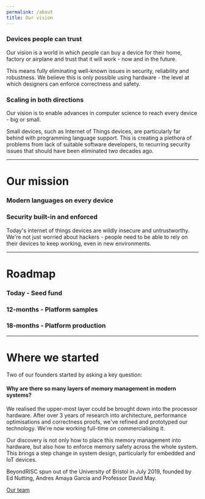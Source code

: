 ```yaml
---
permalink: /about
title: Our vision
---
```

 
### Devices people can trust

Our vision is a world in which people can buy a device for their home, factory or airplane and trust that 
it will work - now and in the future.

This means fully eliminating well-known issues in security, reliability and robustness. We believe this
is only possible using hardware - the level at which designers can enforce correctness and safety.

### Scaling in both directions

Our vision is to enable advances in computer science to reach every device - big or small. 

Small devices, such as Internet of Things devices, are particularly far behind with programming language support. 
This is creating a plethora of problems from lack of suitable software developers, to recurring security issues
that should have been eliminated two decades ago.

----

# Our mission

### Modern languages on every device

### Security built-in and enforced

Today's internet of things devices are wildly insecure and untrustworthy. We're not just worried about hackers - 
people need to be able to rely on their devices to keep working, even in new environments.

----

# Roadmap

### Today - Seed fund

### 12-months - Platform samples

### 18-months - Platform production

----

# Where we started

Two of our founders started by asking a key question: 

#### Why are there so many layers of memory management in modern systems?

We realised the upper-most layer could be brought down into the processor hardware. After over 3 years of research
into architecture, performance optimisations and correctness proofs, we've refined and prototyped our
technology. We're now working full-time on commercialising it.

Our discovery is not only how to place this memory management into hardware, but also how to enforce memory 
safety across the whole system. This brings a step change in system design, particularly for embedded and IoT devices. 

BeyondRISC spun out of the University of Bristol in July 2019, founded by Ed Nutting, Andres Amaya Garcia and Professor David May.

<a href="/team" class="button">Our team</a>
